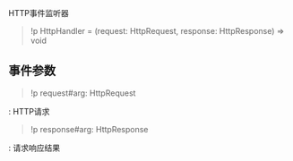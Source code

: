 HTTP事件监听器

> !p HttpHandler = (request: HttpRequest, response: HttpResponse) => void

## 事件参数

> !p request#arg: HttpRequest

:   HTTP请求

> !p response#arg: HttpResponse

:   请求响应结果